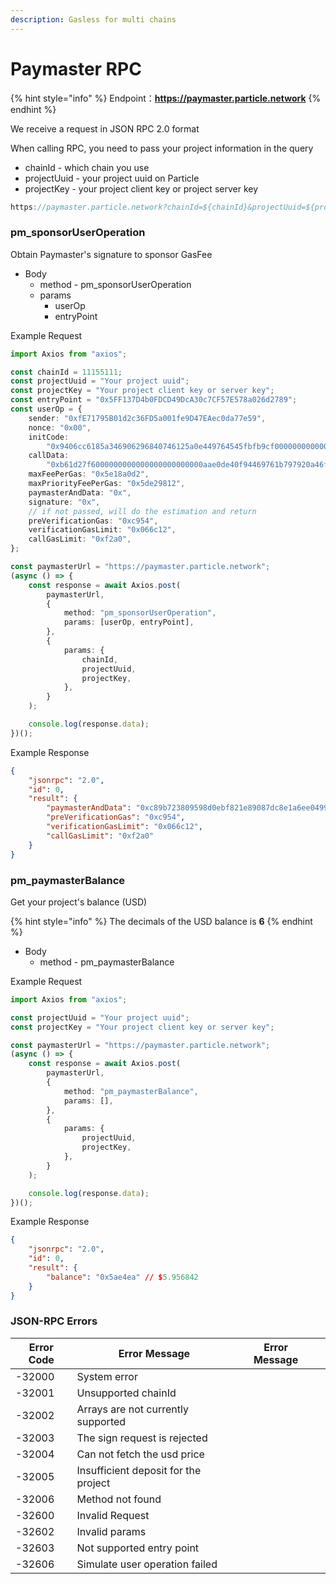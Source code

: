 ```yaml
---
description: Gasless for multi chains
---
```


# Paymaster RPC

{% hint style="info" %}
Endpoint：**https://paymaster.particle.network**
{% endhint %}

We receive a request in JSON RPC 2.0 format

When calling RPC, you need to pass your project information in the query

* chainId - which chain you use
* projectUuid - your project uuid on Particle
* projectKey - your project client key or project server key

```typescript
https://paymaster.particle.network?chainId=${chainId}&projectUuid=${projectUuid}&projectKey=${projectKey}
```

### pm\_sponsorUserOperation

Obtain Paymaster's signature to sponsor GasFee

* Body
  * method - pm\_sponsorUserOperation
  * params
    * userOp
    * entryPoint

Example Request

```typescript
import Axios from "axios";

const chainId = 11155111;
const projectUuid = "Your project uuid";
const projectKey = "Your project client key or server key";
const entryPoint = "0x5FF137D4b0FDCD49DcA30c7CF57E578a026d2789";
const userOp = {
    sender: "0xfE71795B01d2c36FD5a001fe9D47EAec0da77e59",
    nonce: "0x00",
    initCode:
        "0x9406cc6185a346906296840746125a0e449764545fbfb9cf0000000000000000000000009a8c05c7ac9acecc1185d5a624eb185e63dde9c20000000000000000000000000000000000000000000000000000000000000000",
    callData:
        "0xb61d27f6000000000000000000000000aae0de40f94469761b797920a46f223d0fffd013000000000000000000000000000000000000000000000000000000000000000000000000000000000000000000000000000000000000000000000000000000600000000000000000000000000000000000000000000000000000000000000000",
    maxFeePerGas: "0x5e18a0d2",
    maxPriorityFeePerGas: "0x5de29812",
    paymasterAndData: "0x",
    signature: "0x",
    // if not passed, will do the estimation and return
    preVerificationGas: "0xc954",
    verificationGasLimit: "0x066c12",
    callGasLimit: "0xf2a0",
};

const paymasterUrl = "https://paymaster.particle.network";
(async () => {
    const response = await Axios.post(
        paymasterUrl,
        {
            method: "pm_sponsorUserOperation",
            params: [userOp, entryPoint],
        },
        {
            params: {
                chainId,
                projectUuid,
                projectKey,
            },
        }
    );

    console.log(response.data);
})();
```

Example Response

```json
{
    "jsonrpc": "2.0",
    "id": 0,
    "result": {
        "paymasterAndData": "0xc89b723809598d0ebf821e89087dc8e1a6ee04990000000000000000000000000000000000000000000000000000000065520e4300000000000000000000000000000000000000000000000000000000000000002b065ddfec26c0771030d57fb7693548a5a564d5f14a5d91f28bc8512c64d23048727b4a6f91d8e8286bb989b87828f9be87b0d665ea63d6b3f66b068de7bf851c",
        "preVerificationGas": "0xc954",
        "verificationGasLimit": "0x066c12",
        "callGasLimit": "0xf2a0"
    }
}
```

### pm\_paymasterBalance

Get your project's balance (USD)

{% hint style="info" %}
The decimals of the USD balance is **6**
{% endhint %}

* Body
  * method - pm\_paymasterBalance

Example Request

```typescript
import Axios from "axios";

const projectUuid = "Your project uuid";
const projectKey = "Your project client key or server key";

const paymasterUrl = "https://paymaster.particle.network";
(async () => {
    const response = await Axios.post(
        paymasterUrl,
        {
            method: "pm_paymasterBalance",
            params: [],
        },
        {
            params: {
                projectUuid,
                projectKey,
            },
        }
    );

    console.log(response.data);
})();
```

Example Response

```json
{
    "jsonrpc": "2.0",
    "id": 0,
    "result": {
        "balance": "0x5ae4ea" // $5.956842
    }
}
```

### JSON-RPC Errors

<table><thead><tr><th>Error Code</th><th>Error Message</th><th data-hidden>Error Message</th><th data-hidden></th></tr></thead><tbody><tr><td>-32000</td><td>System error</td><td></td><td></td></tr><tr><td>-32001</td><td>Unsupported chainId</td><td></td><td></td></tr><tr><td>-32002</td><td>Arrays are not currently supported</td><td></td><td></td></tr><tr><td>-32003</td><td>The sign request is rejected</td><td></td><td></td></tr><tr><td>-32004</td><td>Can not fetch the usd price</td><td></td><td></td></tr><tr><td>-32005</td><td>Insufficient deposit for the project</td><td></td><td></td></tr><tr><td>-32006</td><td>Method not found</td><td></td><td></td></tr><tr><td>-32600</td><td>Invalid Request</td><td></td><td></td></tr><tr><td>-32602</td><td>Invalid params</td><td></td><td></td></tr><tr><td>-32603</td><td>Not supported entry point</td><td></td><td></td></tr><tr><td>-32606</td><td>Simulate user operation failed</td><td></td><td></td></tr></tbody></table>
